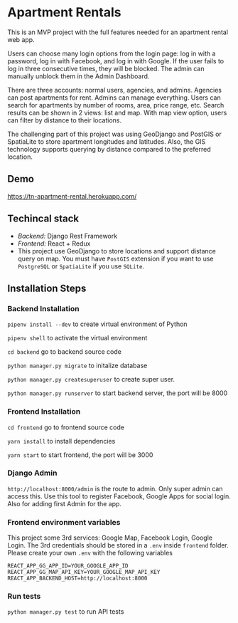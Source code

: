 # Apartment Rentals
This is an MVP project with the full features needed for an apartment rental web app.

Users can choose many login options from the login page: log in with a password, log in with Facebook, and log in with Google. If the user fails to log in three consecutive times, they will be blocked. The admin can manually unblock them in the Admin Dashboard.

There are three accounts: normal users, agencies, and admins. Agencies can post apartments for rent. Admins can manage everything. Users can search for apartments by number of rooms, area, price range, etc. Search results can be shown in 2 views: list and map. With map view option, users can filter by distance to their locations.

The challenging part of this project was using GeoDjango and PostGIS or SpatiaLite to store apartment longitudes and latitudes. Also, the GIS technology supports querying by distance compared to the preferred location.

## Demo
https://tn-apartment-rental.herokuapp.com/

## Techincal stack
- *Backend:* Django Rest Framework
- *Frontend:* React + Redux
- This project use GeoDjango to store locations and support distance query on map. You must have `PostGIS` extension if you want to use `PostgreSQL` or `SpatiaLite` if you use `SQLite`.

## Installation Steps

### Backend Installation

`pipenv install --dev` to create virtual environment of Python

`pipenv shell` to activate the virtual environment

`cd backend` go to backend source code

`python manager.py migrate` to initalize database

`python manager.py createsuperuser` to create super user.

`python manager.py runserver` to start backend server, the port will be 8000

### Frontend Installation

`cd frontend` go to frontend source code

`yarn install` to install dependencies

`yarn start` to start frontend, the port will be 3000

### Django Admin
`http://localhost:8000/admin` is the route to admin. Only super admin can access this. Use this tool to register Facebook, Google Apps for social login. Also for adding first Admin for the app.

### Frontend environment variables
This project some 3rd services: Google Map, Facebook Login, Google Login. The 3rd credentials should be stored in a `.env` inside `frontend` folder. Please create your own `.env` with the following variables
```REACT_APP_FB_APP_ID=YOUR_FACEBOOK_APP_ID
REACT_APP_GG_APP_ID=YOUR_GOOGLE_APP_ID
REACT_APP_GG_MAP_API_KEY=YOUR_GOOGLE_MAP_API_KEY
REACT_APP_BACKEND_HOST=http://localhost:8000
```

### Run tests
`python manager.py test` to run API tests

